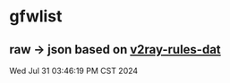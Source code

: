 # gfwlist
## raw -> json based on [v2ray-rules-dat](https://github.com/Loyalsoldier/v2ray-rules-dat)
Wed Jul 31 03:46:19 PM CST 2024

